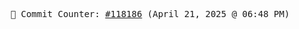 <p align="center">
    <samp>
        📮 Commit Counter: <a href="https://github.com/Javascript-void0/Javascript-void0/commits/main">#118186</a> (April 21, 2025 @ 06:48 PM)
    </samp>
</p>